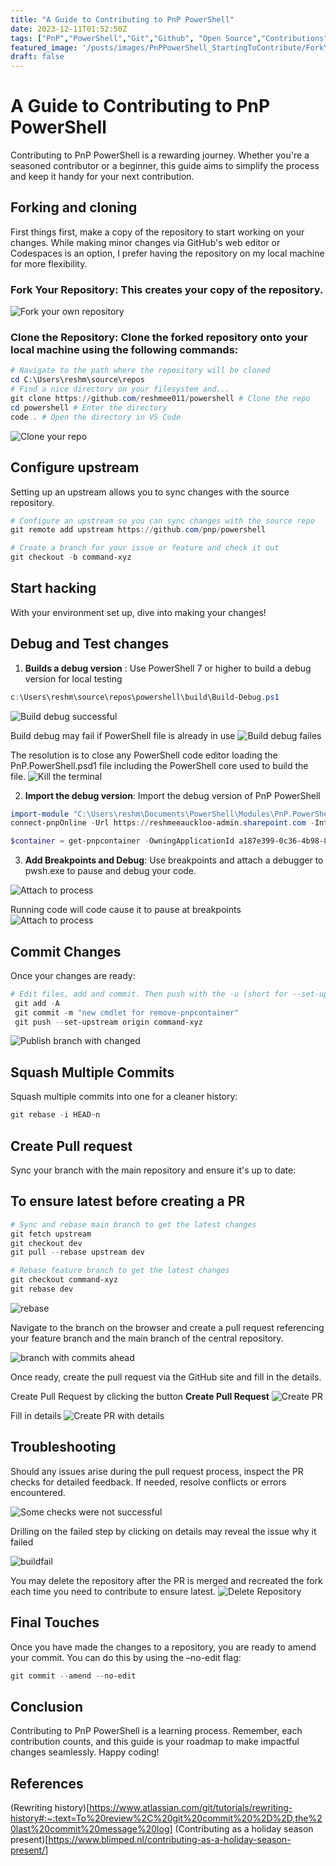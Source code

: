 ```yaml
---
title: "A Guide to Contributing to PnP PowerShell"
date: 2023-12-11T01:52:50Z
tags: ["PnP","PowerShell","Git","Github", "Open Source","Contributions"]
featured_image: '/posts/images/PnPPowerShell_StartingToContribute/ForkYourOwnRepository.png'
draft: false
---
```


# A Guide to Contributing to PnP PowerShell

Contributing to PnP PowerShell is a rewarding journey. Whether you're a seasoned contributor or a beginner, this guide aims to simplify the process and keep it handy for your next contribution.

## Forking and cloning 

First things first, make a copy of the repository to start working on your changes. While making minor changes via GitHub's web editor or Codespaces is an option, I prefer having the repository on my local machine for more flexibility.

### Fork Your Repository: This creates your copy of the repository.

![Fork your own repository](../images/PnPPowerShell_StartingToContribute/ForkYourOwnRepository.png)

### Clone the Repository: Clone the forked repository onto your local machine using the following commands:
```powershell
# Navigate to the path where the repository will be cloned
cd C:\Users\reshm\source\repos
# Find a nice directory on your filesystem and...    
git clone https://github.com/reshmee011/powershell # Clone the repo    
cd powershell # Enter the directory    
code . # Open the directory in VS Code
```

![Clone your repo](../images/PnPPowerShell_StartingToContribute/RepoClone.png)

## Configure upstream
Setting up an upstream allows you to sync changes with the source repository.

```powershell
# Configure an upstream so you can sync changes with the source repo
git remote add upstream https://github.com/pnp/powershell

# Create a branch for your issue or feature and check it out
git checkout -b command-xyz
```

## Start hacking

With your environment set up, dive into making your changes!

## Debug and Test changes

1. **Builds a debug version** : Use PowerShell 7 or higher to build a debug version for local testing

```powershell
c:\Users\reshm\source\repos\powershell\build\Build-Debug.ps1
```

![Build debug successful](../images/PnPPowerShell_StartingToContribute/BuildDebug.png)

Build debug may fail if PowerShell file is already in use
![Build debug failes](../images/PnPPowerShell_StartingToContribute/BuildFailedBecauseofFileInUse.png)

The resolution is to close any PowerShell code editor loading the PnP.PowerShell.psd1 file including the PowerShell core used to build the file.
![Kill the terminal](../images/PnPPowerShell_StartingToContribute/KilltheTerminal.png)

2. **Import the debug version**: Import the debug version of PnP PowerShell

```powershell
import-module "C:\Users\reshm\Documents\PowerShell\Modules\PnP.PowerShell\PnP.PowerShell.psd1"
connect-pnpOnline -Url https://reshmeeauckloo-admin.sharepoint.com -Interactive

$container = get-pnpcontainer -OwningApplicationId a187e399-0c36-4b98-8f04-1edc167a0996
```
3. **Add Breakpoints and Debug**: Use breakpoints and attach a debugger to pwsh.exe to pause and debug your code.

![Attach to process](../images/PnPPowerShell_StartingToContribute/AttachToProcessor_pwshexe.png)

Running code will code cause it to pause at breakpoints 
![Attach to process](../images/PnPPowerShell_StartingToContribute/BuildDebug.png)

## Commit Changes

Once your changes are ready:

```powershell
# Edit files, add and commit. Then push with the -u (short for --set-upstream) option
 git add -A
 git commit -m "new cmdlet for remove-pnpcontainer"
 git push --set-upstream origin command-xyz 
``` 

![Publish branch with changed](../images/PnPPowerShell_StartingToContribute/CreateAndPublishbranch.png)

## Squash Multiple Commits 

Squash multiple commits into one for a cleaner history:

```powershell
git rebase -i HEAD~n
```

## Create Pull request 


Sync your branch with the main repository and ensure it's up to date:
## To ensure latest before creating a PR

```powershell
# Sync and rebase main branch to get the latest changes
git fetch upstream
git checkout dev
git pull --rebase upstream dev

# Rebase feature branch to get the latest changes
git checkout command-xyz
git rebase dev
```

![rebase](../images/PnPPowerShell_StartingToContribute/RebaseCode.png)

Navigate to the branch on the browser and create a pull request referencing your feature branch and the main branch of the central repository.

![branch with commits ahead](../images/PnPPowerShell_StartingToContribute/branchwithcommitahead.png)

Once ready, create the pull request via the GitHub site and fill in the details.

Create Pull Request by clicking the button **Create Pull Request**
![Create PR](../images/PnPPowerShell_StartingToContribute/CreatePR.png)

Fill in details
![Create PR with details](../images/PnPPowerShell_StartingToContribute/CreatePRDetails.png)

## Troubleshooting
Should any issues arise during the pull request process, inspect the PR checks for detailed feedback. If needed, resolve conflicts or errors encountered.

![Some checks were not successful](../images/PnPPowerShell_StartingToContribute/Somecheckswerenotsuccessful.png)

Drilling on the failed step by clicking on details may reveal the issue why it failed

![buildfail](../images/PnPPowerShell_StartingToContribute/BuildMayFail.png)


You may delete the repository after the PR is merged and recreated the fork each time you need to contribute to ensure latest.
 ![Delete Repository](../images/PnPPowerShell_StartingToContribute/DeleteRepository.png)

## Final Touches

Once you have made the changes to a repository, you are ready to amend your commit. You can do this by using the –no-edit flag:
```powershell
git commit --amend --no-edit
```

## Conclusion

Contributing to PnP PowerShell is a learning process. Remember, each contribution counts, and this guide is your roadmap to make impactful changes seamlessly. Happy coding!

## References
(Rewriting history)[https://www.atlassian.com/git/tutorials/rewriting-history#:~:text=To%20review%2C%20git%20commit%20%2D%2D,the%20last%20commit%20message%20log]
(Contributing as a holiday season present)[https://www.blimped.nl/contributing-as-a-holiday-season-present/]
